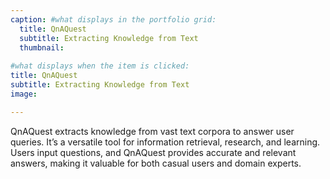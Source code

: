 ```yaml
---
caption: #what displays in the portfolio grid:
  title: QnAQuest
  subtitle: Extracting Knowledge from Text
  thumbnail: 
  
#what displays when the item is clicked:
title: QnAQuest
subtitle: Extracting Knowledge from Text
image: 

---
```



QnAQuest extracts knowledge from vast text corpora to answer user queries. It’s a versatile tool for information retrieval, research, and learning. Users input questions, and QnAQuest provides accurate and relevant answers, making it valuable for both casual users and domain experts.
